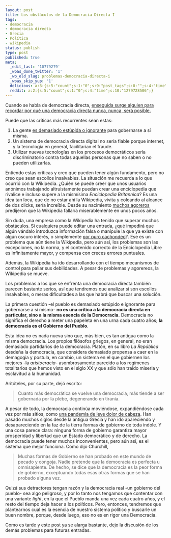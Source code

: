 ```yaml
---
layout: post
title: Los obstáculos de la Democracia Directa I
tags:
- democracia
- democracia directa
- Grecia
- Política
- wikipedia
status: publish
type: post
published: true
meta:
  _edit_last: '10779279'
  _wpas_done_twitter: '1'
  _wp_old_slug: problemas-democracia-directa-i
  _wpas_skip_yup: '1'
  delicious: a:3:{s:5:"count";s:1:"0";s:9:"post_tags";s:0:"";s:4:"time";s:10:"1285005679";}
  reddit: a:2:{s:5:"count";s:1:"0";s:4:"time";s:10:"1279728506";}
---
```

Cuando se  habla de democracia directa, <a href="http://www.meneame.net/story/ha-llegado-momento-democracia-directa">enseguida surge alguien para recordar por qué una democracia directa nunca, nunca, será posible. </a>

Puede que las críticas más recurrentes sean estas:

<ol>
<li>La gente <a href="http://www.meneame.net/story/ha-llegado-momento-democracia-directa#c-4">es demasiado estúpida o ignorante</a> para gobernarse a sí misma.</li>
<li>Un sistema de democracia directa digital no sería fiable porque internet, y la tecnología en general, facilitarían el fraude. </li>
<li>Utilizar nuevas tecnologías en los procesos democráticos sería discriminatorio contra todas aquellas personas que no saben o no pueden utilizarlas.</li>
</ol>

Entiendo estas críticas y creo que pueden tener algún fundamento, pero no creo que sean escollos insalvables. La situación me recuerda a lo que ocurrió con la Wikipedia. ¿Quién se puede creer que unos usuarios anónimos trabajando altruistamente puedan crear una enciclopedia que rivalice e incluso supere a la mismísima *Enciclopedia Britannica*? Es una idea tan loca, que de no estar ahí la Wikipedia, vivita y coleando al alcance de dos clicks, sería increíble. Desde su nacimiento <a href="http://arstechnica.com/tech-policy/news/2009/09/despite-changes-wikipedia-will-still-fail-within-5-years.ars">muchos agoreros</a> predijeron que la Wikipedia fallaría miserablemente en unos pocos años.

Sin duda, una empresa como la Wikipedia ha tenido que superar muchos obstáculos. Si cualquiera puede editar una entrada, ¿qué impedirá que algún vándalo introduzca información falsa o manipule la que ya existe con algún oscuro interés, o simplemente <a href="http://www.irishtimes.com/newspaper/ireland/2009/0506/1224245992919.html">por puro cachondeo</a>?. Ese es un problema que aún tiene la Wikipedia, pero aún así, los problemas son las excepciones, no la norma, y el contenido correcto de la Enciclopedia Libre es infinitamente mayor, y compensa con creces errores puntuales.

Además, la Wikipedia ha ido desarrollando con el tiempo mecanismos de control para paliar sus debilidades. A pesar de problemas y agorereos, la Wikipedia se mueve.

Los problemas a los que se enfrenta una democracia directa también parecen bastante serios, así que tendremos que analizar si son escollos insalvables, o meras dificultades a las que habrá que buscar una solución.

La primera cuestión -el pueblo es demasiado estúpido e ignorante para gobernarse a sí mismo- **no es una crítica a la democracia directa en particular, sino a la misma esencia de la Democracia.** Democracia no significa el derecho a meter una papeleta en una urna cada cuatro años; **la democracia es el Gobierno del Pueblo**.

Esta idea no es nada nueva sino que, más bien, es tan antigua como la misma democracia. Los propios filósofos griegos, en general, no eran demasiado partidarios de la democracia. Platón, en su libro *La República* desdeña la democracia, que considera demasiado propensa a caer en la demagogia y postula, en cambio, un sistema  en el que gobiernen los mejores -la *aristocracia*- asombrosamente parecido a los regímenes totalitarios que hemos visto en el siglo XX y que sólo han traído miseria y esclavitud a la humanidad.

Aritóteles, por su parte, dejó escrito:

<blockquote>
  Cuanto más democrática se vuelve una democracia, más tiende a ser gobernada por la plebe, degenerando en tiranía.
</blockquote>

A pesar de todo, la democracia continúa moviéndose, expandiéndose cada vez por más sitios, como <a href="http://www.europapress.es/salud/noticia-oms-niega-connivencias-indebidas-farmaceuticas-gripe-20100126163804.html">una pandemia de leve dolor de cabeza</a>.  Han pasado muchos siglos desde la antigua Grecia y han ido apareciendo y desapareciendo en la faz de la tierra formas de gobierno de toda índole. Y una cosa parece clara: ninguna forma de gobierno garantiza mayor prosperidad y libertad que un Estado democrático y de derecho. La democracia puede tener muchos inconvenientes, pero aún así, es el sistema que mejor funciona. Como dijo Churchill,

<blockquote>
  Muchas formas de Gobierno se han probado en este mundo de pecado y congoja. Nadie pretende que la democracia es perfecta u omnisapiente. De hecho, se dice que la democracia es la peor forma de gobierno, exceptuando todas esas otras formas que se han probado alguna vez.
</blockquote>

Quizá sus detractores tengan razón y la democracia real -un gobierno del pueblo- sea algo peligroso, y por lo tanto nos tengamos que contentar con una variante *light*, en la que el Pueblo manda una vez cada cuatro años, y el resto del tiempo deja hacer a los políticos. Pero, entonces, tendremos que plantearnos cual es la esencia de nuestro sistema político y buscarle un buen nombre, porque, desde luego, eso no es en rigor una Democracia.

Como es tarde y este post ya se alarga bastante, dejo la discusión de los demás problemas para futuras entradas.
